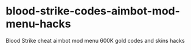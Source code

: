 # blood-strike-codes-aimbot-mod-menu-hacks
Blood Strike cheat aimbot mod menu 600K gold codes and skins hacks
